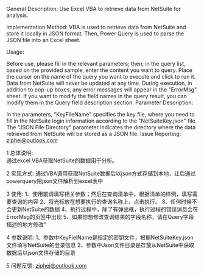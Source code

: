 
General Description: Use Excel VBA to retrieve data from NetSuite for analysis.

Implementation Method: VBA is used to retrieve data from NetSuite and store it locally in JSON format. Then, Power Query is used to parse the JSON file into an Excel sheet.

Usage:

Before use, please fill in the relevant parameters; then, in the query list, based on the provided sample, enter the content you want to query.
Place the cursor on the name of the query you want to execute and click to run it.
Data from NetSuite will never be updated at any time.
During execution, in addition to pop-up boxes, any error messages will appear in the "ErrorMsg" sheet.
If you want to modify the field names in the query result, you can modify them in the Query field description section.
Parameter Description:

In the parameters, "KeyFileName" specifies the key file, where you need to fill in the NetSuite login information according to the "NetSuiteKey.json" file.
The "JSON File Directory" parameter indicates the directory where the data retrieved from NetSuite will be stored as a JSON file.
Issue Reporting: ziphei@outlook.com



1	总体说明:	
      通过excel VBA获取NetSuite的数据用于分析。

2	实现方式:
      通过VBA调用获取NetSuite数据后以json方式存储到本地，让后通过powerquery把json文件解析到excel表中
      
3	使用:
      1、使用前请填写相关参数；然后在查询清单中，根据清单的样例，填写需要查询的内容
      2、将光标放在想要执行的查询名称上，点击执行。
      3、任何时候不会更新NetSuite的数据
      4、执行过程中，除了有弹出框，执行过程的错误消息会在ErrorMsg的页签中出现
      5、如果你想修改查询结果的字段名称，请在Query字段描述的地方修改"
      
4	参数说明:
        1、参数中KeyFielName是指定的密钥文件，根据NetSuiteKey.json文件填写NetSuite的登录信息
        2、参数中Json文件目录是存放从NetSuite中获取数据后以json文件存储的目录

5	问题反馈:
    ziphei@outlook.com

